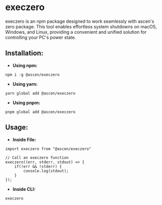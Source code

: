 # execzero

execzero is an npm package designed to work seamlessly with ascen's zero package. This tool enables effortless system shutdowns on macOS, Windows, and Linux, providing a convenient and unified solution for controlling your PC's power state.

## Installation:

-   **Using npm:**

```
npm i -g @ascen/execzero
```

-   **Using yarn:**

```
yarn global add @ascen/execzero
```

-   **Using pnpm:**

```
pnpm global add @ascen/execzero
```

## Usage:

-   **Inside File:**

```
import execzero from "@ascen/execzero"

// Call an execzero function
execzero((err, stderr, stdout) => {
    if(!err && !stderr) {
        console.log(stdout);
    }
});
```

-   **Inside CLI:**

```
execzero
```
